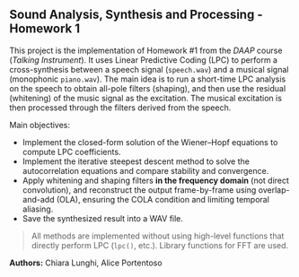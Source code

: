 ## Sound Analysis, Synthesis and Processing - Homework 1

This project is the implementation of Homework #1 from the *DAAP* course (*Talking Instrument*). It uses Linear Predictive Coding (LPC) to perform a cross-synthesis between a speech signal (`speech.wav`) and a musical signal (monophonic `piano.wav`). The main idea is to run a short-time LPC analysis on the speech to obtain all-pole filters (shaping), and then use the residual (whitening) of the music signal as the excitation. The musical excitation is then processed through the filters derived from the speech.

Main objectives:

* Implement the closed-form solution of the Wiener–Hopf equations to compute LPC coefficients.
* Implement the iterative steepest descent method to solve the autocorrelation equations and compare stability and convergence.
* Apply whitening and shaping filters **in the frequency domain** (not direct convolution), and reconstruct the output frame-by-frame using overlap-and-add (OLA), ensuring the COLA condition and limiting temporal aliasing.
* Save the synthesized result into a WAV file.

> All methods are implemented without using high-level functions that directly perform LPC (`lpc()`, etc.). Library functions for FFT are used.

**Authors:** 
Chiara Lunghi,
Alice Portentoso
